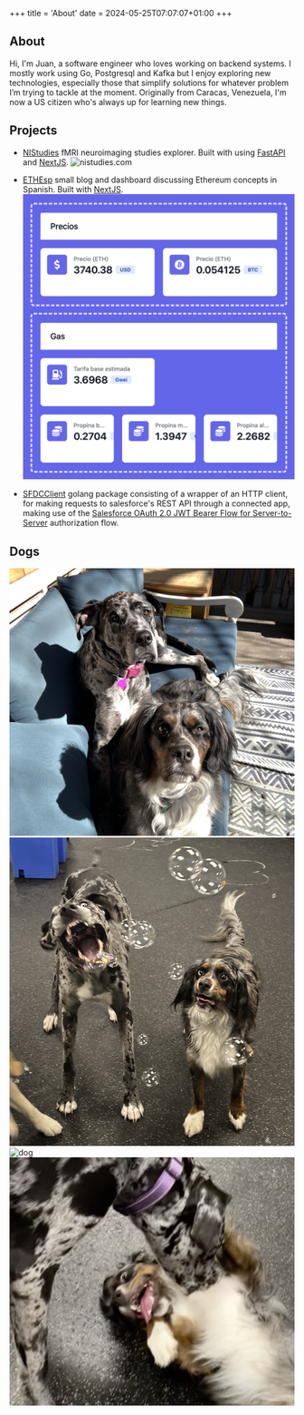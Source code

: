 +++
title = 'About'
date = 2024-05-25T07:07:07+01:00
+++

## About

Hi, I'm Juan, a software engineer who loves working
on backend systems. I mostly work using Go, Postgresql and
Kafka but I enjoy exploring new technologies, especially
those that simplify solutions for whatever problem
I’m trying to tackle at the moment. Originally from Caracas, Venezuela,
I'm now a US citizen who's always up for learning new things.

## Projects

- [NIStudies](https://nistudies.com) fMRI neuroimaging studies explorer. Built with using [FastAPI](https://fastapi.tiangolo.com/) and [NextJS](https://nextjs.org/).
  ![nistudies.com](images/ni.gif)

- [ETHEsp](https://ethesp.com) small blog and dashboard discussing Ethereum concepts in Spanish. Built with [NextJS](https://nextjs.org/).
  ![ethesp.com](images/ethesp.png)

- [SFDCClient](https://github.com/nicheinc/sfdcclient) golang package consisting of a wrapper of an HTTP client,
  for making requests to salesforce's REST API through a connected app,
  making use of the [Salesforce OAuth 2.0 JWT Bearer Flow for Server-to-Server](https://help.salesforce.com/articleView?id=remoteaccess_oauth_jwt_flow.htm&type=5)
  authorization flow.

## Dogs

![dogs](images/both.png)
![dog](images/bubbles.png)
![dog](images/dane.png)
![dog](images/small.png)
